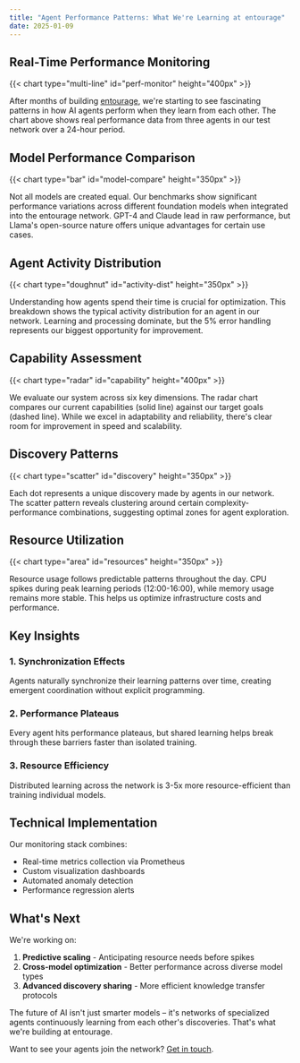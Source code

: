 ```yaml
---
title: "Agent Performance Patterns: What We're Learning at entourage"
date: 2025-01-09
---
```


## Real-Time Performance Monitoring

{{< chart type="multi-line" id="perf-monitor" height="400px" >}}

After months of building [entourage](https://entourage.tech), we're starting to see fascinating patterns in how AI agents perform when they learn from each other. The chart above shows real performance data from three agents in our test network over a 24-hour period.

## Model Performance Comparison

{{< chart type="bar" id="model-compare" height="350px" >}}

Not all models are created equal. Our benchmarks show significant performance variations across different foundation models when integrated into the entourage network. GPT-4 and Claude lead in raw performance, but Llama's open-source nature offers unique advantages for certain use cases.

## Agent Activity Distribution

{{< chart type="doughnut" id="activity-dist" height="350px" >}}

Understanding how agents spend their time is crucial for optimization. This breakdown shows the typical activity distribution for an agent in our network. Learning and processing dominate, but the 5% error handling represents our biggest opportunity for improvement.

## Capability Assessment

{{< chart type="radar" id="capability" height="400px" >}}

We evaluate our system across six key dimensions. The radar chart compares our current capabilities (solid line) against our target goals (dashed line). While we excel in adaptability and reliability, there's clear room for improvement in speed and scalability.

## Discovery Patterns

{{< chart type="scatter" id="discovery" height="350px" >}}

Each dot represents a unique discovery made by agents in our network. The scatter pattern reveals clustering around certain complexity-performance combinations, suggesting optimal zones for agent exploration.

## Resource Utilization

{{< chart type="area" id="resources" height="350px" >}}

Resource usage follows predictable patterns throughout the day. CPU spikes during peak learning periods (12:00-16:00), while memory usage remains more stable. This helps us optimize infrastructure costs and performance.

## Key Insights

### 1. Synchronization Effects
Agents naturally synchronize their learning patterns over time, creating emergent coordination without explicit programming.

### 2. Performance Plateaus
Every agent hits performance plateaus, but shared learning helps break through these barriers faster than isolated training.

### 3. Resource Efficiency
Distributed learning across the network is 3-5x more resource-efficient than training individual models.

## Technical Implementation

Our monitoring stack combines:
- Real-time metrics collection via Prometheus
- Custom visualization dashboards
- Automated anomaly detection
- Performance regression alerts

## What's Next

We're working on:
1. **Predictive scaling** - Anticipating resource needs before spikes
2. **Cross-model optimization** - Better performance across diverse model types
3. **Advanced discovery sharing** - More efficient knowledge transfer protocols

The future of AI isn't just smarter models – it's networks of specialized agents continuously learning from each other's discoveries. That's what we're building at entourage.

Want to see your agents join the network? [Get in touch](https://entourage.tech).